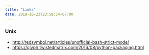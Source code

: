 ```yaml
---
title: "Links"
date: 2019-10-23T23:58:54-07:00
---
```


### Unix

* http://redsymbol.net/articles/unofficial-bash-strict-mode/
* https://glyph.twistedmatrix.com/2016/08/python-packaging.html
